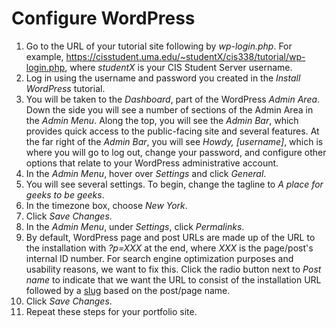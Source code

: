 # Configure WordPress

1. Go to the URL of your tutorial site following by _wp-login.php_. For example, <https://cisstudent.uma.edu/~studentX/cis338/tutorial/wp-login.php>, where _studentX_ is your CIS Student Server username.
2. Log in using the username and password you created in the _Install WordPress_ tutorial.
3. You will be taken to the _Dashboard_, part of the WordPress _Admin Area_. Down the side you will see a number of sections of the Admin Area in the _Admin Menu_. Along the top, you will see the _Admin Bar_, which provides quick access to the public-facing site and several features. At the far right of the _Admin Bar_, you will see _Howdy, [username]_, which is where you will go to log out, change your password, and configure other options that relate to your WordPress administrative account.
4. In the _Admin Menu_, hover over _Settings_ and click _General_.
5. You will see several settings. To begin, change the tagline to _A place for geeks to be geeks_.
6. In the timezone box, choose _New York_.
7. Click _Save Changes_.
8. In the _Admin Menu_, under _Settings_, click _Permalinks_.
9. By default, WordPress page and post URLs are made up of the URL to the installation with _?p=XXX_ at the end, where _XXX_ is the page/post's internal ID number. For search engine optimization purposes and usability reasons, we want to fix this. Click the radio button next to _Post name_ to indicate that we want the URL to consist of the installation URL followed by a [slug](https://blog.hubspot.com/website/what-is-wordpress-slug) based on the post/page name.
10. Click _Save Changes_.
11. Repeat these steps for your portfolio site.
